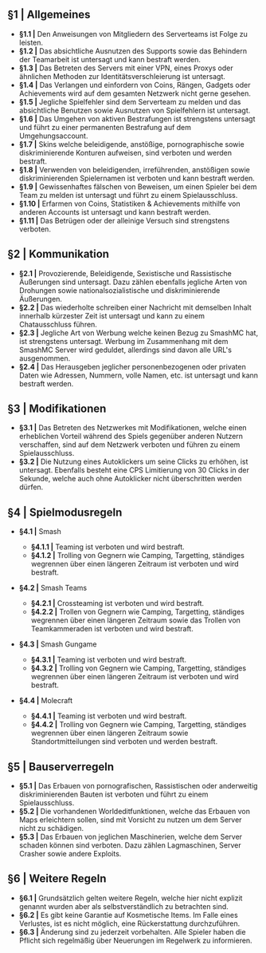 ## §1 | Allgemeines
- **§1.1 |** Den Anweisungen von Mitgliedern des Serverteams ist Folge zu leisten.
- **§1.2 |** Das absichtliche Ausnutzen des Supports sowie das Behindern der Teamarbeit ist untersagt und kann bestraft werden.
- **§1.3 |** Das Betreten des Servers mit einer VPN, eines Proxys oder ähnlichen Methoden zur Identitätsverschleierung ist untersagt.
- **§1.4 |** Das Verlangen und einfordern von Coins, Rängen, Gadgets oder Achievements wird auf dem gesamten Netzwerk nicht gerne gesehen.
- **§1.5 |** Jegliche Spielfehler sind dem Serverteam zu melden und das absichtliche Benutzen sowie Ausnutzen von Spielfehlern ist untersagt.
- **§1.6 |** Das Umgehen von aktiven Bestrafungen ist strengstens untersagt und führt zu einer permanenten Bestrafung auf dem Umgehungsaccount.
- **§1.7 |** Skins welche beleidigende, anstößige, pornographische sowie diskriminierende Konturen aufweisen, sind verboten und werden bestraft.
- **§1.8 |** Verwenden von beleidigenden, irreführenden, anstößigen sowie diskriminierenden Spielernamen ist verboten und kann bestraft werden.
- **§1.9 |** Gewissenhaftes fälschen von Beweisen, um einen Spieler bei dem Team zu melden ist untersagt und führt zu einem Spielausschluss.
- **§1.10 |** Erfarmen von Coins, Statistiken & Achievements mithilfe von anderen Accounts ist untersagt und kann bestraft werden.
- **§1.11 |** Das Betrügen oder der alleinige Versuch sind strengstens verboten.

## §2 | Kommunikation
- **§2.1 |** Provozierende, Beleidigende, Sexistische und Rassistische Äußerungen sind untersagt. Dazu zählen ebenfalls jegliche Arten von Drohungen sowie nationalsozialistische und diskriminierende Äußerungen.
- **§2.2 |** Das wiederholte schreiben einer Nachricht mit demselben Inhalt innerhalb kürzester Zeit ist untersagt und kann zu einem Chatausschluss führen.
- **§2.3 |** Jegliche Art von Werbung welche keinen Bezug zu SmashMC hat, ist strengstens untersagt. Werbung im Zusammenhang mit dem SmashMC Server wird geduldet, allerdings sind davon alle URL's ausgenommen.
- **§2.4 |** Das Herausgeben jeglicher personenbezogenen oder privaten Daten wie Adressen, Nummern, volle Namen, etc. ist untersagt und kann bestraft werden.

## §3 | Modifikationen
- **§3.1 |** Das Betreten des Netzwerkes mit Modifikationen, welche einen erheblichen Vorteil während des Spiels gegenüber anderen Nutzern verschaffen, sind auf dem Netzwerk verboten und führen zu einem Spielausschluss.
- **§3.2 |** Die Nutzung eines Autoklickers um seine Clicks zu erhöhen, ist untersagt. Ebenfalls besteht eine CPS Limitierung von 30 Clicks in der Sekunde, welche auch ohne Autoklicker nicht überschritten werden dürfen.

## §4 | Spielmodusregeln
- **§4.1 |** Smash
    - **§4.1.1 |** Teaming ist verboten und wird bestraft.
    - **§4.1.2 |** Trolling von Gegnern wie Camping, Targetting, ständiges wegrennen über einen längeren Zeitraum ist verboten und wird bestraft.

- **§4.2 |** Smash Teams
    - **§4.2.1 |** Crossteaming ist verboten und wird bestraft.
    - **§4.2.2 |** Trollen von Gegnern wie Camping, Targetting, ständiges wegrennen über einen längeren Zeitraum sowie das Trollen von Teamkammeraden ist verboten und wird bestraft.

- **§4.3 |** Smash Gungame
    - **§4.3.1 |** Teaming ist verboten und wird bestraft.
    - **§4.3.2 |** Trolling von Gegnern wie Camping, Targetting, ständiges wegrennen über einen längeren Zeitraum ist verboten und wird bestraft.

- **§4.4 |** Molecraft
    - **§4.4.1 |** Teaming ist verboten und wird bestraft.
    - **§4.4.2 |** Trolling von Gegnern wie Camping, Targetting, ständiges wegrennen über einen längeren Zeitraum sowie Standortmitteilungen sind verboten und werden bestraft.

## §5 | Bauserverregeln
- **§5.1 |** Das Erbauen von pornografischen, Rassistischen oder anderweitig diskriminierenden Bauten ist verboten und führt zu einem Spielausschluss.
- **§5.2 |** Die vorhandenen Worldeditfunktionen, welche das Erbauen von Maps erleichtern sollen, sind mit Vorsicht zu nutzen um dem Server nicht zu schädigen.
- **§5.3 |** Das Erbauen von jeglichen Maschinerien, welche dem Server schaden können sind verboten. Dazu zählen Lagmaschinen, Server Crasher sowie andere Exploits.

## §6 | Weitere Regeln
- **§6.1 |** Grundsätzlich gelten weitere Regeln, welche hier nicht explizit genannt wurden aber als selbstverständlich zu betrachten sind.
- **§6.2 |** Es gibt keine Garantie auf Kosmetische Items. Im Falle eines Verlustes, ist es nicht möglich, eine Rückerstattung durchzuführen.
- **§6.3 |** Änderung sind zu jederzeit vorbehalten. Alle Spieler haben die Pflicht sich regelmäßig über Neuerungen im Regelwerk zu informieren.